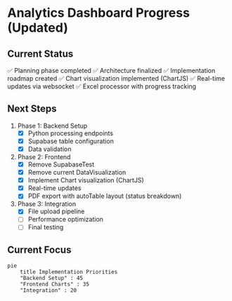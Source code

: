 # Analytics Dashboard Progress (Updated)

## Current Status
✅ Planning phase completed
✅ Architecture finalized
✅ Implementation roadmap created
✅ Chart visualization implemented (ChartJS)
✅ Real-time updates via websocket
✅ Excel processor with progress tracking

## Next Steps
1. Phase 1: Backend Setup
   - [x] Python processing endpoints
   - [x] Supabase table configuration
   - [x] Data validation

2. Phase 2: Frontend
   - [x] Remove SupabaseTest
   - [x] Remove current DataVisualization
   - [x] Implement Chart visualization (ChartJS)
   - [x] Real-time updates
   - [x] PDF export with autoTable layout (status breakdown)

3. Phase 3: Integration
   - [x] File upload pipeline
   - [ ] Performance optimization
   - [ ] Final testing

## Current Focus
```mermaid
pie
    title Implementation Priorities
    "Backend Setup" : 45
    "Frontend Charts" : 35
    "Integration" : 20
